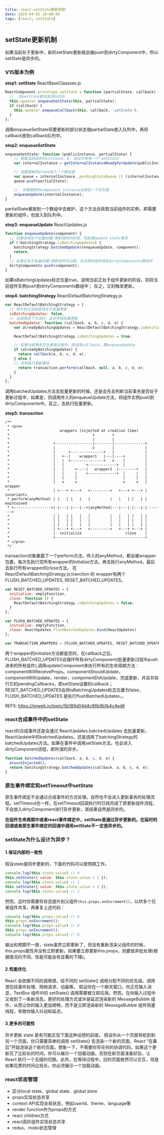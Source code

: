 ```yaml
---
title: react-setState更新机制
date: 2019-04-02 10:08:50
tags: [react, setState]
---
```

## setState更新机制
如果当前处于更新中，新的setState更新就会被push到dirtyComponent中，所以setState是异步的。
### V15版本为例
**step1: setState**
ReactBaseClassses.js
``` js
ReactComponent.prototype.setState = function (partialState, callback) {
  //  将setState事务放进队列中
  this.updater.enqueueSetState(this, partialState);
  if (callback) {
    this.updater.enqueueCallback(this, callback, 'setState');
  }
};
```
调用enqueueSetState将要更新的部分状态值partialState放入队列中，再将callback放到callback队列中。
<!-- more -->

**step2: enqueueSetState**
``` js
enqueueSetState: function (publicInstance, partialState) {
    // 获取当前组件的instance，Q: 这边为啥有一个'setState'
    var internalInstance = getInternalInstanceReadyForUpdate(publicInstance, 'setState');

    // 将要更新的state放入一个数组里
    var queue = internalInstance._pendingStateQueue || (internalInstance._pendingStateQueue = []);
    queue.push(partialState);

    //  将要更新的component instance也放在一个队列里
    enqueueUpdate(internalInstance);
}
```
partialState被放到一个数组中去维护，这个方法会获取当前组件的实例，即需要更新的组件，也放入到队列中。

**step3: enqueueUpdate**
ReactUpdates.js
``` js
function enqueueUpdate(component) {
  // 如果没有处于批量创建/更新组件的阶段，则处理update state事务
  if (!batchingStrategy.isBatchingUpdates) {
    batchingStrategy.batchedUpdates(enqueueUpdate, component);
    return;
  }
  // 如果正处于批量创建/更新组件的过程，将当前的组件放在dirtyComponents数组中
  dirtyComponents.push(component);
}
```
如果isBatchingUpdates标志位是true，说明当前正处于组件更新的阶段，则将当前组件实例push到dirtyComponents数组中；
反之，立刻触发更新。

**step4: batchingStrategy**
ReactDefaultBatchingStrategy.js
``` js
var ReactDefaultBatchingStrategy = {
  // 用于标记当前是否处于批量更新
  isBatchingUpdates: false,
  // 当调用这个方法时，正式开始批量更新
  batchedUpdates: function (callback, a, b, c, d, e) {
    var alreadyBatchingUpdates = ReactDefaultBatchingStrategy.isBatchingUpdates;

    ReactDefaultBatchingStrategy.isBatchingUpdates = true;

    // 如果当前事务正在更新过程中，则调用callback，既enqueueUpdate
    if (alreadyBatchingUpdates) {
      return callback(a, b, c, d, e);
    } else {
    // 否则执行更新事务
      return transaction.perform(callback, null, a, b, c, d, e);
    }
  }
};
```
调用batchedUpdates方法去批量更新的时候，还是会先去判断当前事务是否处于更新过程中，如果是，则调用传入的enqueueUpdate方法，将组件实例push到dirtyComponents中。反之，去执行批量更新。

**step5: transaction**
```
/**
 * <pre>
 *                       wrappers (injected at creation time)
 *                                      +        +
 *                                      |        |
 *                    +-----------------|--------|--------------+
 *                    |                 v        |              |
 *                    |      +---------------+   |              |
 *                    |   +--|    wrapper1   |---|----+         |
 *                    |   |  +---------------+   v    |         |
 *                    |   |          +-------------+  |         |
 *                    |   |     +----|   wrapper2  |--------+   |
 *                    |   |     |    +-------------+  |     |   |
 *                    |   |     |                     |     |   |
 *                    |   v     v                     v     v   | wrapper
 *                    | +---+ +---+   +---------+   +---+ +---+ | invariants
 * perform(anyMethod) | |   | |   |   |         |   |   | |   | | maintained
 * +----------------->|-|---|-|---|-->|anyMethod|---|---|-|---|-|-------->
 *                    | |   | |   |   |         |   |   | |   | |
 *                    | |   | |   |   |         |   |   | |   | |
 *                    | |   | |   |   |         |   |   | |   | |
 *                    | +---+ +---+   +---------+   +---+ +---+ |
 *                    |  initialize                    close    |
 *                    +-----------------------------------------+
 * </pre>
 */ 
```
transaction对象暴露了一个perform方法，传入的anyMethod，都会被wrapper包裹，每次先执行完所有wrapper的initialize方法，再去执行anyMethod，最后去执行所有wrapper的close方法。
在ReactDefaultBatchingStrategy.js,tranction 的 wrapper有两个 FLUSH_BATCHED_UPDATES, RESET_BATCHED_UPDATES。
``` js
var RESET_BATCHED_UPDATES = {
  initialize: emptyFunction,
  close: function () {
    ReactDefaultBatchingStrategy.isBatchingUpdates = false;
  }
};

var FLUSH_BATCHED_UPDATES = {
  initialize: emptyFunction,
  close: ReactUpdates.flushBatchedUpdates.bind(ReactUpdates)
};

var TRANSACTION_WRAPPERS = [FLUSH_BATCHED_UPDATES, RESET_BATCHED_UPDATES];
```
两个wrapper的initialize方法都是空的，在callback之后，FLUSH_BATCHED_UPDATES会循环所有dirtyComponent(批量更新过程中push进来的所有组件),调用updateComponent来执行所有的生命周期方法：componentWillReceiveProps，componentShouldUpdate，componentWillUpdate，render，componentDidUpdate，完成更新，并且并执行它的pendingCallbacks，即setState设置的callback；RESET_BATCHED_UPDATES会将isBatchingUpdates标志位置为false，FLUSH_BATCHED_UPDATES 是执行flushBatchedUpdates，。

REFS: https://imweb.io/topic/5b189d04d4c96b9b1b4c4ed6

### react合成事件中的setState
react的合成事件还是会通过 ReactUpdates.batchedUpdates 去批量更新，ReactUpdate中的batchedUpdates，还是调用了batchingStrategy的batchedUpdates方法。如果在事件中调用setState方法，也会进入dirtyComponent流程，即所谓的异步。
``` js
function batchedUpdates(callback, a, b, c, d, e) {
  ensureInjected();
  return batchingStrategy.batchedUpdates(callback, a, b, c, d, e);
}
```

### 原生事件绑定和setTimeout中setState
原生事件绑定不会通过合成事件的方式处理，自然也不会进入更新事务的处理流程。setTimeout也一样，在setTimeout回调执行时已经完成了原更新组件流程，不会放入dirtyComponent进行异步更新，其结果自然是同步的。

**在组件生命周期中或者react事件绑定中，setState是通过异步更新的。在延时的回调或者原生事件绑定的回调中调用setState不一定是异步的。**


### setState为什么设计为异步？
#### 1.保证内部的一致性
假设state是同步更新的，下面的代码可以按预期工作。
``` js
console.log(this.state.value) // 0
this.setState({ value: this.state.value + 1 });
console.log(this.state.value) // 1
this.setState({ value: this.state.value + 1 });
console.log(this.state.value) // 2
```
然而，这时你需要将状态提升到父组件`this.props.onIncrement()`，以供多个兄弟组件共享。再重复上述代码：
``` js
console.log(this.props.value) // 0
this.props.onIncrement();
console.log(this.props.value) // 0
this.props.onIncrement();
console.log(this.props.value) // 0
```
输出和预期不一致，state虽然立即更新了，但没有重新渲染父组件的时候，this.props属性并没有立即更新。如果要立即更新this.props，则要放弃批处理(根据情况的不同，性能可能会有显著的下降)。

#### 2.性能优化
React 会依据不同的调用源，给不同的 setState() 调用分配不同的优先级。调用源包括事件处理、网络请求、动画等。
假设你在一个聊天窗口，你正在输入消息，TextBox 组件中的 setState() 调用需要被立即应用。然而，在你输入过程中又收到了一条新消息。更好的处理方式或许是延迟渲染新的 MessageBubble 组件，从而让你的输入更加顺畅，而不是立即渲染新的 MessageBubble 组件阻塞线程，导致你输入抖动和延迟。

#### 3.更多的可能性
异步更新 state 是有可能实现下面这种设想的前提。
假设你从一个页面导航到到另一个页面，你只需要简单的调用 setState() 去渲染一个新的页面，React “在幕后”开始渲染这个新的页面。想象一下，不需要你写任何的协调代码，如果这个更新花了比较长的时间，你可以展示一个加载动画，否则在新页面准备好后，让 React 执行一个无缝的切换。此外，在等待过程中，旧的页面依然可以交互，但是如果花费的时间比较长，你必须展示一个加载动画。

### react状态管理
- 区分local state、global state、global store
- props实现状态共享
- context API实现全局状态，例如userId、theme、language等
- render function作为props的方式
- react children方式
- react高阶组件实现状态共享
- redux、mobx状态管理
